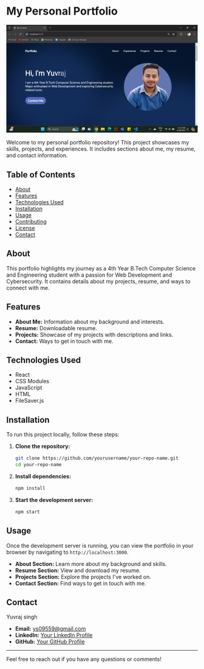 # My Personal Portfolio

![Responsive Landing-Page](https://raw.githubusercontent.com/yuvraj050/portfolio-website/main/portfolio.png)

Welcome to my personal portfolio repository! This project showcases my skills, projects, and experiences. It includes sections about me, my resume, and contact information.

## Table of Contents

- [About](#about)
- [Features](#features)
- [Technologies Used](#technologies-used)
- [Installation](#installation)
- [Usage](#usage)
- [Contributing](#contributing)
- [License](#license)
- [Contact](#contact)

## About

This portfolio highlights my journey as a 4th Year B.Tech Computer Science and Engineering student with a passion for Web Development and Cybersecurity. It contains details about my projects, resume, and ways to connect with me.

## Features

- **About Me:** Information about my background and interests.
- **Resume:** Downloadable resume.
- **Projects:** Showcase of my projects with descriptions and links.
- **Contact:** Ways to get in touch with me.

## Technologies Used

- React
- CSS Modules
- JavaScript
- HTML
- FileSaver.js

## Installation

To run this project locally, follow these steps:

1. **Clone the repository:**

    ```sh
    git clone https://github.com/yourusername/your-repo-name.git
    cd your-repo-name
    ```

2. **Install dependencies:**

    ```sh
    npm install
    ```

3. **Start the development server:**

    ```sh
    npm start
    ```

## Usage

Once the development server is running, you can view the portfolio in your browser by navigating to `http://localhost:3000`.

- **About Section:** Learn more about my background and skills.
- **Resume Section:** View and download my resume.
- **Projects Section:** Explore the projects I've worked on.
- **Contact Section:** Find ways to get in touch with me.


## Contact

Yuvraj singh

- **Email:** ys09559@gmail.com
- **LinkedIn:** [Your LinkedIn Profile](https://www.linkedin.com/in/yuvraj-singh-880912268/)
- **GitHub:** [Your GitHub Profile](https://github.com/yuvraj050)

---

Feel free to reach out if you have any questions or comments!

